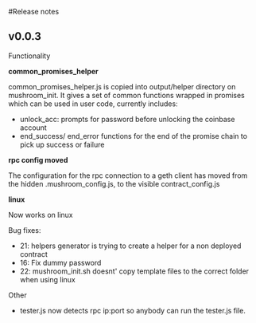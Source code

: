 #Release notes


## v0.0.3

Functionality

**common_promises_helper**

common_promises_helper.js is copied into output/helper directory on mushroom_init. It gives a set of common functions wrapped in promises which can be used in user code, currently includes:

 * unlock_acc: prompts for password before unlocking the coinbase account
 * end_success/ end_error functions for the end of the promise chain to pick up success or failure


**rpc config moved**

The configuration for the rpc connection to a geth client has moved from the  hidden .mushroom_config.js, to the visible contract_config.js

**linux**

Now works on linux


Bug fixes:

* 21: helpers generator is trying to create a helper for a non deployed contract 
* 16: Fix dummy password
* 22: mushroom_init.sh doesnt' copy template files to the correct folder when using linux

Other 

* tester.js now detects rpc ip:port so anybody can run the tester.js file.